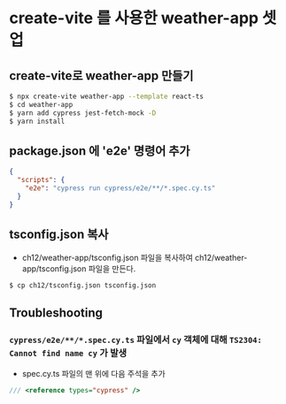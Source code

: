 # create-vite 를 사용한 weather-app 셋업

## create-vite로 weather-app 만들기
```bash
$ npx create-vite weather-app --template react-ts
$ cd weather-app
$ yarn add cypress jest-fetch-mock -D
$ yarn install
```

## package.json 에 'e2e' 명령어 추가
```json
{
  "scripts": {
    "e2e": "cypress run cypress/e2e/**/*.spec.cy.ts"
  }
}
```

## tsconfig.json 복사
- ch12/weather-app/tsconfig.json 파일을 복사하여 ch12/weather-app/tsconfig.json 파일을 만든다.
```bash
$ cp ch12/tsconfig.json tsconfig.json
```

## Troubleshooting
### `cypress/e2e/**/*.spec.cy.ts` 파일에서 `cy` 객체에 대해 `TS2304: Cannot find name cy` 가 발생
- spec.cy.ts 파일의 맨 위에 다음 주석을 추가
```ts
/// <reference types="cypress" />
```



